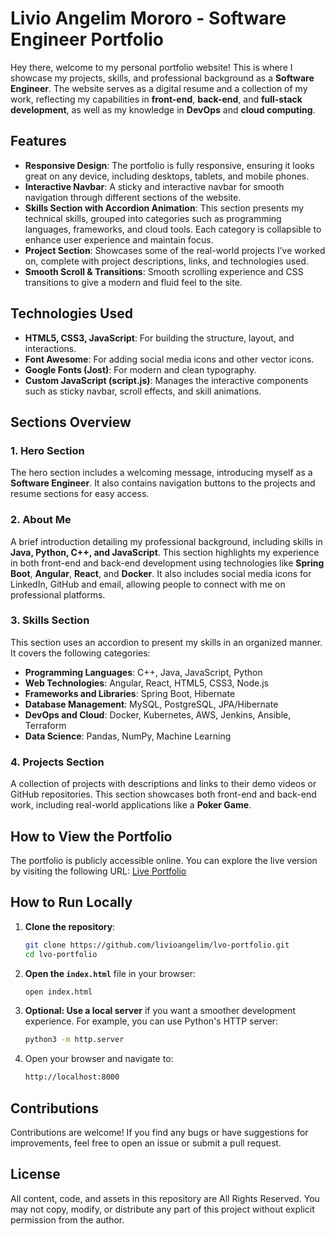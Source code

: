 # Livio Angelim Mororo - Software Engineer Portfolio

Hey there, welcome to my personal portfolio website! This is where I showcase my projects, skills, and professional background as a **Software Engineer**. The website serves as a digital resume and a collection of my work, reflecting my capabilities in **front-end**, **back-end**, and **full-stack development**, as well as my knowledge in **DevOps** and **cloud computing**.

## Features

- **Responsive Design**: The portfolio is fully responsive, ensuring it looks great on any device, including desktops, tablets, and mobile phones.
- **Interactive Navbar**: A sticky and interactive navbar for smooth navigation through different sections of the website.
- **Skills Section with Accordion Animation**: This section presents my technical skills, grouped into categories such as programming languages, frameworks, and cloud tools. Each category is collapsible to enhance user experience and maintain focus.
- **Project Section**: Showcases some of the real-world projects I’ve worked on, complete with project descriptions, links, and technologies used.
- **Smooth Scroll & Transitions**: Smooth scrolling experience and CSS transitions to give a modern and fluid feel to the site.

## Technologies Used

- **HTML5, CSS3, JavaScript**: For building the structure, layout, and interactions.
- **Font Awesome**: For adding social media icons and other vector icons.
- **Google Fonts (Jost)**: For modern and clean typography.
- **Custom JavaScript (script.js)**: Manages the interactive components such as sticky navbar, scroll effects, and skill animations.

## Sections Overview

### 1. **Hero Section**
The hero section includes a welcoming message, introducing myself as a **Software Engineer**. It also contains navigation buttons to the projects and resume sections for easy access.

### 2. **About Me**
A brief introduction detailing my professional background, including skills in **Java, Python, C++, and JavaScript**. This section highlights my experience in both front-end and back-end development using technologies like **Spring Boot**, **Angular**, **React**, and **Docker**. It also includes social media icons for LinkedIn, GitHub and email, allowing people to connect with me on professional platforms.

### 3. **Skills Section**
This section uses an accordion to present my skills in an organized manner. It covers the following categories:
- **Programming Languages**: C++, Java, JavaScript, Python
- **Web Technologies**: Angular, React, HTML5, CSS3, Node.js
- **Frameworks and Libraries**: Spring Boot, Hibernate
- **Database Management**: MySQL, PostgreSQL, JPA/Hibernate
- **DevOps and Cloud**: Docker, Kubernetes, AWS, Jenkins, Ansible, Terraform
- **Data Science**: Pandas, NumPy, Machine Learning

### 4. **Projects Section**
A collection of projects with descriptions and links to their demo videos or GitHub repositories. This section showcases both front-end and back-end work, including real-world applications like a **Poker Game**.

## How to View the Portfolio
The portfolio is publicly accessible online. You can explore the live version by visiting the following URL:
[Live Portfolio](https://livioangelim.github.io/livio-portfolio/)

## How to Run Locally

1. **Clone the repository**:
   ```bash
   git clone https://github.com/livioangelim/lvo-portfolio.git
   cd lvo-portfolio
   ```

2. **Open the `index.html`** file in your browser:
   ```bash
   open index.html
   ```

3. **Optional: Use a local server** if you want a smoother development experience. For example, you can use Python's HTTP server:
   ```bash
   python3 -m http.server
   ```

4. Open your browser and navigate to:
   ```bash
   http://localhost:8000
   ```

## Contributions
Contributions are welcome! If you find any bugs or have suggestions for improvements, feel free to open an issue or submit a pull request.

## License
All content, code, and assets in this repository are All Rights Reserved. You may not copy, modify, or distribute any part of this project without explicit permission from the author.